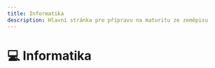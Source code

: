 ```yaml
---
title: Informatika
description: Hlavní stránka pro přípravu na maturitu ze zeměpisu
---
```


# 💻 **Informatika**

